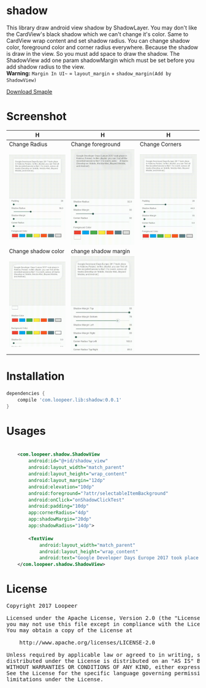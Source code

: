 # shadow

This library draw android view shadow by ShadowLayer. You may don't like the CardView's black shadow which we can't change it's color. Same to CardView wrap content and set shadow radius. You can change shadow color, foreground color and corner radius everywhere. Because the shadow is draw in the view. So you must add space to draw the shadow. The ShadowView add one param shadowMargin which must be set before you add shadow radius to the view.  
**Warning:** `Margin In UI~` = `layout_margin` + `shadow_margin(Add by ShadowView)`
  
[Download Smaple](https://github.com/loopeer/shadow/releases/download/v0.0.1/app-debug.apk)

Screenshot
====

|H|H|H|
|---|---|---|
|Change Radius|Change foreground|Change Corners|
|![](/screenshot/shadow_radius.gif)|![](/screenshot/shadow_foreground.gif)|![](/screenshot/shadow_corners.gif)|
|Change shadow color|change shadow margin||
|![](/screenshot/shadow_color.gif)|![](/screenshot/shadow_margin_hide.gif)||


Installation
====
```groovy
dependencies {
    compile 'com.loopeer.lib:shadow:0.0.1'
}
```
Usages
====
```xml

    <com.loopeer.shadow.ShadowView
        android:id="@+id/shadow_view"
        android:layout_width="match_parent"
        android:layout_height="wrap_content"
        android:layout_margin="12dp"
        android:elevation="10dp"
        android:foreground="?attr/selectableItemBackground"
        android:onClick="onShadowClickTest"
        android:padding="10dp"
        app:cornerRadius="4dp"
        app:shadowMargin="20dp"
        app:shadowRadius="14dp">

        <TextView
            android:layout_width="match_parent"
            android:layout_height="wrap_content"
            android:text="Google Developer Days Europe 2017 took place in Krakow, Poland. In this playlist, you can find all the recorded sessions from the event, across all tracks (Develop on Mobile, Mobile Web, Beyond Mobile, and Android)."/>
    </com.loopeer.shadow.ShadowView>
```

License
====
<pre>
Copyright 2017 Loopeer

Licensed under the Apache License, Version 2.0 (the "License");
you may not use this file except in compliance with the License.
You may obtain a copy of the License at

    http://www.apache.org/licenses/LICENSE-2.0

Unless required by applicable law or agreed to in writing, software
distributed under the License is distributed on an "AS IS" BASIS,
WITHOUT WARRANTIES OR CONDITIONS OF ANY KIND, either express or implied.
See the License for the specific language governing permissions and
limitations under the License.
</pre>

